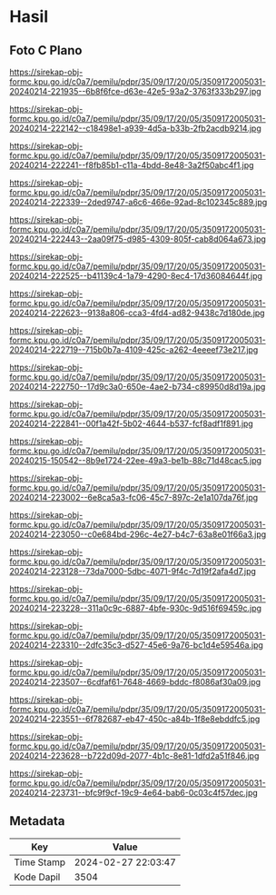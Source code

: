 # Hasil

## Foto C Plano

https://sirekap-obj-formc.kpu.go.id/c0a7/pemilu/pdpr/35/09/17/20/05/3509172005031-20240214-221935--6b8f6fce-d63e-42e5-93a2-3763f333b297.jpg

https://sirekap-obj-formc.kpu.go.id/c0a7/pemilu/pdpr/35/09/17/20/05/3509172005031-20240214-222142--c18498e1-a939-4d5a-b33b-2fb2acdb9214.jpg

https://sirekap-obj-formc.kpu.go.id/c0a7/pemilu/pdpr/35/09/17/20/05/3509172005031-20240214-222241--f8fb85b1-c11a-4bdd-8e48-3a2f50abc4f1.jpg

https://sirekap-obj-formc.kpu.go.id/c0a7/pemilu/pdpr/35/09/17/20/05/3509172005031-20240214-222339--2ded9747-a6c6-466e-92ad-8c102345c889.jpg

https://sirekap-obj-formc.kpu.go.id/c0a7/pemilu/pdpr/35/09/17/20/05/3509172005031-20240214-222443--2aa09f75-d985-4309-805f-cab8d064a673.jpg

https://sirekap-obj-formc.kpu.go.id/c0a7/pemilu/pdpr/35/09/17/20/05/3509172005031-20240214-222525--b41139c4-1a79-4290-8ec4-17d36084644f.jpg

https://sirekap-obj-formc.kpu.go.id/c0a7/pemilu/pdpr/35/09/17/20/05/3509172005031-20240214-222623--9138a806-cca3-4fd4-ad82-9438c7d180de.jpg

https://sirekap-obj-formc.kpu.go.id/c0a7/pemilu/pdpr/35/09/17/20/05/3509172005031-20240214-222719--715b0b7a-4109-425c-a262-4eeeef73e217.jpg

https://sirekap-obj-formc.kpu.go.id/c0a7/pemilu/pdpr/35/09/17/20/05/3509172005031-20240214-222750--17d9c3a0-650e-4ae2-b734-c89950d8d19a.jpg

https://sirekap-obj-formc.kpu.go.id/c0a7/pemilu/pdpr/35/09/17/20/05/3509172005031-20240214-222841--00f1a42f-5b02-4644-b537-fcf8adf1f891.jpg

https://sirekap-obj-formc.kpu.go.id/c0a7/pemilu/pdpr/35/09/17/20/05/3509172005031-20240215-150542--8b9e1724-22ee-49a3-be1b-88c71d48cac5.jpg

https://sirekap-obj-formc.kpu.go.id/c0a7/pemilu/pdpr/35/09/17/20/05/3509172005031-20240214-223002--6e8ca5a3-fc06-45c7-897c-2e1a107da76f.jpg

https://sirekap-obj-formc.kpu.go.id/c0a7/pemilu/pdpr/35/09/17/20/05/3509172005031-20240214-223050--c0e684bd-296c-4e27-b4c7-63a8e01f66a3.jpg

https://sirekap-obj-formc.kpu.go.id/c0a7/pemilu/pdpr/35/09/17/20/05/3509172005031-20240214-223128--73da7000-5dbc-4071-9f4c-7d19f2afa4d7.jpg

https://sirekap-obj-formc.kpu.go.id/c0a7/pemilu/pdpr/35/09/17/20/05/3509172005031-20240214-223228--311a0c9c-6887-4bfe-930c-9d516f69459c.jpg

https://sirekap-obj-formc.kpu.go.id/c0a7/pemilu/pdpr/35/09/17/20/05/3509172005031-20240214-223310--2dfc35c3-d527-45e6-9a76-bc1d4e59546a.jpg

https://sirekap-obj-formc.kpu.go.id/c0a7/pemilu/pdpr/35/09/17/20/05/3509172005031-20240214-223507--6cdfaf61-7648-4669-bddc-f8086af30a09.jpg

https://sirekap-obj-formc.kpu.go.id/c0a7/pemilu/pdpr/35/09/17/20/05/3509172005031-20240214-223551--6f782687-eb47-450c-a84b-1f8e8ebddfc5.jpg

https://sirekap-obj-formc.kpu.go.id/c0a7/pemilu/pdpr/35/09/17/20/05/3509172005031-20240214-223628--b722d09d-2077-4b1c-8e81-1dfd2a51f846.jpg

https://sirekap-obj-formc.kpu.go.id/c0a7/pemilu/pdpr/35/09/17/20/05/3509172005031-20240214-223731--bfc9f9cf-19c9-4e64-bab6-0c03c4f57dec.jpg


## Metadata

| Key        | Value               |
| ---------- | ------------------- |
| Time Stamp | 2024-02-27 22:03:47 |
| Kode Dapil | 3504                |



